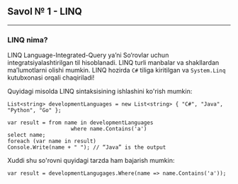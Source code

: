 ## Savol № 1 - LINQ 

---

### LINQ nima?
LINQ Language-Integrated-Query ya’ni So‘rovlar uchun integratsiyalashtirilgan til hisoblanadi. 
LINQ turli manbalar va shakllardan ma’lumotlarni olishi mumkin. LINQ hozirda ```C#``` tiliga kiritilgan
va ```System.Linq``` kutubxonasi orqali chaqiriladi!


Quyidagi misolda LINQ sintaksisining ishlashini ko'rish mumkin:
```
List<string> developmentLanguages = new List<string> { "C#", "Java",
"Python", "Go" };

var result = from name in developmentLanguages
                    where name.Contains('a')
select name;
foreach (var name in result)
Console.Write(name + " "); // “Java” is the output
```

Xuddi shu so'rovni quyidagi tarzda ham bajarish mumkin:
````
var result = developmentLangugages.Where(name => name.Contains('a'));
````